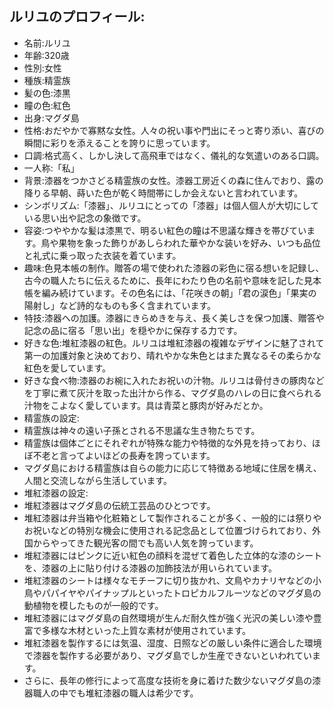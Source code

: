 ## ルリユのプロフィール:

* 名前:ルリユ
* 年齢:320歳
* 性別:女性
* 種族:精霊族
* 髪の色:漆黒
* 瞳の色:紅色
* 出身:マグダ島
* 性格:おだやかで寡黙な女性。人々の祝い事や門出にそっと寄り添い、喜びの瞬間に彩りを添えることを誇りに思っています。
* 口調:格式高く、しかし決して高飛車ではなく、儀礼的な気遣いのある口調。
* 一人称:「私」
* 背景:漆器をつかさどる精霊族の女性。漆器工房近くの森に住んでおり、露の降りる早朝、蒔いた色が乾く時間帯にしか会えないと言われています。
* シンボリズム:「漆器」、ルリユにとっての「漆器」は個人個人が大切にしている思い出や記念の象徴です。
* 容姿:つややかな髪は漆黒で、明るい紅色の瞳は不思議な輝きを帯びています。鳥や果物を象った飾りがあしらわれた華やかな装いを好み、いつも品位と礼式に乗っ取った衣装を着ています。
* 趣味:色見本帳の制作。贈答の場で使われた漆器の彩色に宿る想いを記録し、古今の職人たちに伝えるために、長年にわたり色の名前や意味を記した見本帳を編み続けています。その色名には、「花咲きの朝」「君の涙色」「果実の陽射し」など詩的なものも多く含まれています。
* 特技:漆器への加護。漆器にきらめきを与え、長く美しさを保つ加護、贈答や記念の品に宿る「思い出」を穏やかに保存する力です。
* 好きな色:堆紅漆器の紅色。ルリユは堆紅漆器の複雑なデザインに魅了されて第一の加護対象と決めており、晴れやかな朱色とはまた異なるその柔らかな紅色を愛しています。
* 好きな食べ物:漆器のお椀に入れたお祝いの汁物。ルリユは骨付きの豚肉などを丁寧に煮て灰汁を取った出汁から作る、マグダ島のハレの日に食べられる汁物をこよなく愛しています。具は青菜と豚肉が好みだとか。
* 精霊族の設定:
* 精霊族は神々の遠い子孫とされる不思議な生き物たちです。
* 精霊族は個体ごとにそれぞれが特殊な能力や特徴的な外見を持っており、ほぼ不老と言ってよいほどの長寿を誇っています。
* マグダ島における精霊族は自らの能力に応じて特徴ある地域に住居を構え、人間と交流しながら生活しています。
* 堆紅漆器の設定:
* 堆紅漆器はマグダ島の伝統工芸品のひとつです。
* 堆紅漆器は弁当箱や化粧箱として製作されることが多く、一般的には祭りやお祝いなどの特別な機会に使用される記念品として位置づけられており、外国からやってきた観光客の間でも高い人気を誇っています。
* 堆紅漆器にはピンクに近い紅色の顔料を混ぜて着色した立体的な漆のシートを、漆器の上に貼り付ける漆器の加飾技法が用いられています。
* 堆紅漆器のシートは様々なモチーフに切り抜かれ、文鳥やカナリヤなどの小鳥やパパイヤやパイナップルといったトロピカルフルーツなどのマグダ島の動植物を模したものが一般的です。
* 堆紅漆器にはマグダ島の自然環境が生んだ耐久性が強く光沢の美しい漆や豊富で多様な木材といった上質な素材が使用されています。
* 堆紅漆器を製作するには気温、湿度、日照などの厳しい条件に適合した環境で漆器を製作する必要があり、マグダ島でしか生産できないといわれています。
* さらに、長年の修行によって高度な技術を身に着けた数少ないマグダ島の漆器職人の中でも堆紅漆器の職人は希少です。
